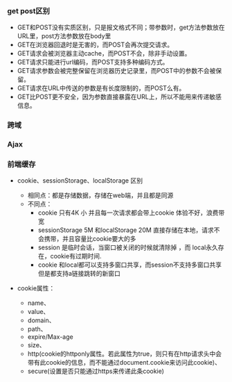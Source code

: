 ### get post区别
- GET和POST没有实质区别，只是报文格式不同；带参数时，get方法参数放在URL里，post方法参数放在body里
- GET在浏览器回退时是无害的，而POST会再次提交请求。
- GET请求会被浏览器主动cache，而POST不会，除非手动设置。
- GET请求只能进行url编码，而POST支持多种编码方式。
- GET请求参数会被完整保留在浏览器历史记录里，而POST中的参数不会被保留。
- GET请求在URL中传送的参数是有长度限制的，而POST么有。
- GET比POST更不安全，因为参数直接暴露在URL上，所以不能用来传递敏感信息。


### 跨域


### Ajax


### 前端缓存
- cookie、sessionStorage、localStorage 区别
    * 相同点：都是存储数据，存储在web端，并且都是同源
    * 不同点：
        - cookie 只有4K 小 并且每一次请求都会带上cookie 体验不好，浪费带宽
        - sessionStorage 5M 和localStorage 20M 直接存储在本地，请求不会携带，并且容量比cookie要大的多
        - session 是临时会话，当窗口被关闭的时候就清除掉 ，而 local永久存在，cookie有过期时间.
        - cookie 和local都可以支持多窗口共享，而session不支持多窗口共享 但是都支持a链接跳转的新窗口
        
- cookie属性：
    - name、
    - value、
    - domain、
    - path、
    - expire/Max-age
    - size、
    - http(cookie的httponly属性。若此属性为true，则只有在http请求头中会带有此cookie的信息，而不能通过document.cookie来访问此cookie)、
    - secure(设置是否只能通过https来传递此条cookie)
